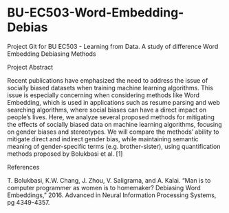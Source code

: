# BU-EC503-Word-Embedding-Debias
Project Git for BU EC503 - Learning from Data. A study of difference Word Embedding Debiasing Methods


Project Abstract

Recent publications have emphasized the need to address the issue of socially biased datasets when training machine learning algorithms. This issue is especially concerning when considering methods like Word Embedding, which is used in applications such as resume parsing and web searching algorithms, where social biases can have a direct impact on people’s lives. Here, we analyze several proposed methods for mitigating the effects of socially biased data on machine learning algorithms, focusing on gender biases and stereotypes. We will compare the methods’ ability to mitigate direct and indirect gender bias, while maintaining semantic meaning of gender-specific terms (e.g. brother-sister), using quantification methods proposed by Bolukbasi et al. [1]


References

T. Bolukbasi, K.W. Chang, J. Zhou, V. Saligrama, and A. Kalai. “Man is to computer programmer as women is to homemaker? Debiasing Word Embeddings,” 2016. Advanced in Neural Information Processing Systems, pg 4349-4357.
